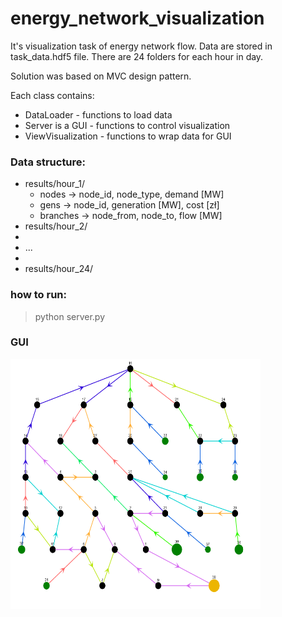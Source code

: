 # energy_network_visualization

It's visualization task of energy network flow. Data are stored in task_data.hdf5 file. There are 24 folders for each hour in day.

Solution was based on MVC design pattern. 

Each class contains:
- DataLoader - functions to load data
- Server is a GUI - functions to control visualization
- ViewVisualization - functions to wrap data for GUI


###  Data structure:
- results/hour_1/
     - nodes       -> node_id, node_type, demand [MW]
     - gens         -> node_id, generation [MW], cost [zł]
     - branches  -> node_from, node_to, flow [MW]
- results/hour_2/
- 
- ...
- 
- results/hour_24/

### how to run:
> python server.py

### GUI
<img src="https://github.com/Falien164/energy_network_visualization/blob/main/images/graph.png" width="400" height="400">
